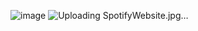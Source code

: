 ![image](https://github.com/user-attachments/assets/940862ce-2ca8-4b5c-85a9-11957c996fc3)
![Uploading SpotifyWebsite.jpg…]()
